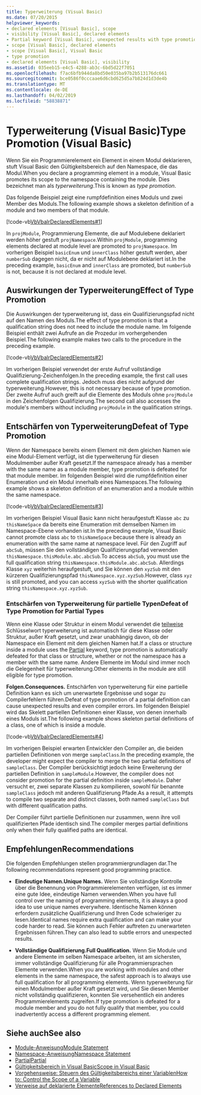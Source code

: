```yaml
---
title: Typerweiterung (Visual Basic)
ms.date: 07/20/2015
helpviewer_keywords:
- declared elements [Visual Basic], scope
- visibility [Visual Basic], declared elements
- Partial keyword [Visual Basic], unexpected results with type promotion
- scope [Visual Basic], declared elements
- scope [Visual Basic], Visual Basic
- type promotion
- declared elements [Visual Basic], visibility
ms.assetid: 035eeb15-e4c5-4288-ab3c-6bd5d22f7051
ms.openlocfilehash: f7ac6bfb944da8bd50e035ba97b2b513176dc661
ms.sourcegitcommit: bce0586f0cccaae6d6cbd625d5a7b824d1d3de4b
ms.translationtype: MT
ms.contentlocale: de-DE
ms.lasthandoff: 04/02/2019
ms.locfileid: "58838871"
---
```

# <a name="type-promotion-visual-basic"></a><span data-ttu-id="7d025-102">Typerweiterung (Visual Basic)</span><span class="sxs-lookup"><span data-stu-id="7d025-102">Type Promotion (Visual Basic)</span></span>
<span data-ttu-id="7d025-103">Wenn Sie ein Programmierelement ein Element in einem Modul deklarieren, stuft Visual Basic den Gültigkeitsbereich auf den Namespace, die das Modul.</span><span class="sxs-lookup"><span data-stu-id="7d025-103">When you declare a programming element in a module, Visual Basic promotes its scope to the namespace containing the module.</span></span> <span data-ttu-id="7d025-104">Dies bezeichnet man als *typerweiterung*.</span><span class="sxs-lookup"><span data-stu-id="7d025-104">This is known as *type promotion*.</span></span>  
  
 <span data-ttu-id="7d025-105">Das folgende Beispiel zeigt eine rumpfdefinition eines Moduls und zwei Member des Moduls.</span><span class="sxs-lookup"><span data-stu-id="7d025-105">The following example shows a skeleton definition of a module and two members of that module.</span></span>  
  
 [!code-vb[VbVbalrDeclaredElements#1](~/samples/snippets/visualbasic/VS_Snippets_VBCSharp/VbVbalrDeclaredElements/VB/Class1.vb#1)]  
  
 <span data-ttu-id="7d025-106">In `projModule`, Programmierung Elemente, die auf Modulebene deklariert werden höher gestuft `projNamespace`.</span><span class="sxs-lookup"><span data-stu-id="7d025-106">Within `projModule`, programming elements declared at module level are promoted to `projNamespace`.</span></span> <span data-ttu-id="7d025-107">Im vorherigen Beispiel `basicEnum` und `innerClass` höher gestuft werden, aber `numberSub` dagegen nicht, da er nicht auf Modulebene deklariert ist.</span><span class="sxs-lookup"><span data-stu-id="7d025-107">In the preceding example, `basicEnum` and `innerClass` are promoted, but `numberSub` is not, because it is not declared at module level.</span></span>  
  
## <a name="effect-of-type-promotion"></a><span data-ttu-id="7d025-108">Auswirkungen der Typerweiterung</span><span class="sxs-lookup"><span data-stu-id="7d025-108">Effect of Type Promotion</span></span>  
 <span data-ttu-id="7d025-109">Die Auswirkungen der typerweiterung ist, dass ein Qualifizierungspfad nicht auf den Namen des Moduls.</span><span class="sxs-lookup"><span data-stu-id="7d025-109">The effect of type promotion is that a qualification string does not need to include the module name.</span></span> <span data-ttu-id="7d025-110">Im folgende Beispiel enthält zwei Aufrufe an die Prozedur im vorhergehenden Beispiel.</span><span class="sxs-lookup"><span data-stu-id="7d025-110">The following example makes two calls to the procedure in the preceding example.</span></span>  
  
 [!code-vb[VbVbalrDeclaredElements#2](~/samples/snippets/visualbasic/VS_Snippets_VBCSharp/VbVbalrDeclaredElements/VB/Class1.vb#2)]  
  
 <span data-ttu-id="7d025-111">Im vorherigen Beispiel verwendet der erste Aufruf vollständige Qualifizierung-Zeichenfolgen.</span><span class="sxs-lookup"><span data-stu-id="7d025-111">In the preceding example, the first call uses complete qualification strings.</span></span> <span data-ttu-id="7d025-112">Jedoch muss dies nicht aufgrund der typerweiterung.</span><span class="sxs-lookup"><span data-stu-id="7d025-112">However, this is not necessary because of type promotion.</span></span> <span data-ttu-id="7d025-113">Der zweite Aufruf auch greift auf die Elemente des Moduls ohne `projModule` in den Zeichenfolgen Qualifizierung.</span><span class="sxs-lookup"><span data-stu-id="7d025-113">The second call also accesses the module's members without including `projModule` in the qualification strings.</span></span>  
  
## <a name="defeat-of-type-promotion"></a><span data-ttu-id="7d025-114">Entschärfen von Typerweiterung</span><span class="sxs-lookup"><span data-stu-id="7d025-114">Defeat of Type Promotion</span></span>  
 <span data-ttu-id="7d025-115">Wenn der Namespace bereits einem Element mit dem gleichen Namen wie eine Modul-Element verfügt, ist die typerweiterung für diesen Modulmember außer Kraft gesetzt.</span><span class="sxs-lookup"><span data-stu-id="7d025-115">If the namespace already has a member with the same name as a module member, type promotion is defeated for that module member.</span></span> <span data-ttu-id="7d025-116">Im folgenden Beispiel wird die rumpfdefinition einer Enumeration und ein Modul innerhalb eines Namespaces.</span><span class="sxs-lookup"><span data-stu-id="7d025-116">The following example shows a skeleton definition of an enumeration and a module within the same namespace.</span></span>  
  
 [!code-vb[VbVbalrDeclaredElements#3](~/samples/snippets/visualbasic/VS_Snippets_VBCSharp/VbVbalrDeclaredElements/VB/Class1.vb#3)]  
  
 <span data-ttu-id="7d025-117">Im vorherigen Beispiel Visual Basic kann nicht heraufgestuft Klasse `abc` zu `thisNameSpace` da bereits eine Enumeration mit demselben Namen im Namespace-Ebene vorhanden ist.</span><span class="sxs-lookup"><span data-stu-id="7d025-117">In the preceding example, Visual Basic cannot promote class `abc` to `thisNameSpace` because there is already an enumeration with the same name at namespace level.</span></span> <span data-ttu-id="7d025-118">Für den Zugriff auf `abcSub`, müssen Sie den vollständigen Qualifizierungspfad verwenden `thisNamespace.thisModule.abc.abcSub`.</span><span class="sxs-lookup"><span data-stu-id="7d025-118">To access `abcSub`, you must use the full qualification string `thisNamespace.thisModule.abc.abcSub`.</span></span> <span data-ttu-id="7d025-119">Allerdings Klasse `xyz` weiterhin heraufgestuft, und Sie können den `xyzSub` mit den kürzeren Qualifizierungspfad `thisNamespace.xyz.xyzSub`.</span><span class="sxs-lookup"><span data-stu-id="7d025-119">However, class `xyz` is still promoted, and you can access `xyzSub` with the shorter qualification string `thisNamespace.xyz.xyzSub`.</span></span>  
  
### <a name="defeat-of-type-promotion-for-partial-types"></a><span data-ttu-id="7d025-120">Entschärfen von Typerweiterung für partielle Typen</span><span class="sxs-lookup"><span data-stu-id="7d025-120">Defeat of Type Promotion for Partial Types</span></span>  
 <span data-ttu-id="7d025-121">Wenn eine Klasse oder Struktur in einem Modul verwendet die [teilweise](../../../../visual-basic/language-reference/modifiers/partial.md) Schlüsselwort typerweiterung ist automatisch für diese Klasse oder Struktur, außer Kraft gesetzt, und zwar unabhängig davon, ob der Namespace ein Element mit dem gleichen Namen hat.</span><span class="sxs-lookup"><span data-stu-id="7d025-121">If a class or structure inside a module uses the [Partial](../../../../visual-basic/language-reference/modifiers/partial.md) keyword, type promotion is automatically defeated for that class or structure, whether or not the namespace has a member with the same name.</span></span> <span data-ttu-id="7d025-122">Andere Elemente im Modul sind immer noch die Gelegenheit für typerweiterung.</span><span class="sxs-lookup"><span data-stu-id="7d025-122">Other elements in the module are still eligible for type promotion.</span></span>  
  
 <span data-ttu-id="7d025-123">**Folgen.**</span><span class="sxs-lookup"><span data-stu-id="7d025-123">**Consequences.**</span></span> <span data-ttu-id="7d025-124">Entschärfen von typerweiterung für eine partielle Definition kann es sich um unerwartete Ergebnisse und sogar zu Compilerfehlern führen.</span><span class="sxs-lookup"><span data-stu-id="7d025-124">Defeat of type promotion of a partial definition can cause unexpected results and even compiler errors.</span></span> <span data-ttu-id="7d025-125">Im folgenden Beispiel wird das Skelett partiellen Definitionen einer Klasse, von denen innerhalb eines Moduls ist.</span><span class="sxs-lookup"><span data-stu-id="7d025-125">The following example shows skeleton partial definitions of a class, one of which is inside a module.</span></span>  
  
 [!code-vb[VbVbalrDeclaredElements#4](~/samples/snippets/visualbasic/VS_Snippets_VBCSharp/VbVbalrDeclaredElements/VB/Class1.vb#4)]  
  
 <span data-ttu-id="7d025-126">Im vorherigen Beispiel erwarten Entwickler den Compiler an, die beiden partiellen Definitionen von merge `sampleClass`.</span><span class="sxs-lookup"><span data-stu-id="7d025-126">In the preceding example, the developer might expect the compiler to merge the two partial definitions of `sampleClass`.</span></span> <span data-ttu-id="7d025-127">Der Compiler berücksichtigt jedoch keine Erweiterung der partiellen Definition in `sampleModule`.</span><span class="sxs-lookup"><span data-stu-id="7d025-127">However, the compiler does not consider promotion for the partial definition inside `sampleModule`.</span></span> <span data-ttu-id="7d025-128">Daher versucht er, zwei separate Klassen zu kompilieren, sowohl für benannte `sampleClass` jedoch mit anderen Qualifizierung Pfade.</span><span class="sxs-lookup"><span data-stu-id="7d025-128">As a result, it attempts to compile two separate and distinct classes, both named `sampleClass` but with different qualification paths.</span></span>  
  
 <span data-ttu-id="7d025-129">Der Compiler führt partielle Definitionen nur zusammen, wenn ihre voll qualifizierten Pfade identisch sind.</span><span class="sxs-lookup"><span data-stu-id="7d025-129">The compiler merges partial definitions only when their fully qualified paths are identical.</span></span>  
  
## <a name="recommendations"></a><span data-ttu-id="7d025-130">Empfehlungen</span><span class="sxs-lookup"><span data-stu-id="7d025-130">Recommendations</span></span>  
 <span data-ttu-id="7d025-131">Die folgenden Empfehlungen stellen programmiergrundlagen dar.</span><span class="sxs-lookup"><span data-stu-id="7d025-131">The following recommendations represent good programming practice.</span></span>  
  
-   <span data-ttu-id="7d025-132">**Eindeutige Namen.**</span><span class="sxs-lookup"><span data-stu-id="7d025-132">**Unique Names.**</span></span> <span data-ttu-id="7d025-133">Wenn Sie vollständige Kontrolle über die Benennung von Programmierelementen verfügen, ist es immer eine gute Idee, eindeutige Namen verwenden.</span><span class="sxs-lookup"><span data-stu-id="7d025-133">When you have full control over the naming of programming elements, it is always a good idea to use unique names everywhere.</span></span> <span data-ttu-id="7d025-134">Identische Namen können erfordern zusätzliche Qualifizierung und Ihren Code schwieriger zu lesen.</span><span class="sxs-lookup"><span data-stu-id="7d025-134">Identical names require extra qualification and can make your code harder to read.</span></span> <span data-ttu-id="7d025-135">Sie können auch Fehler auftreten zu unerwarteten Ergebnissen führen.</span><span class="sxs-lookup"><span data-stu-id="7d025-135">They can also lead to subtle errors and unexpected results.</span></span>  
  
-   <span data-ttu-id="7d025-136">**Vollständige Qualifizierung.**</span><span class="sxs-lookup"><span data-stu-id="7d025-136">**Full Qualification.**</span></span> <span data-ttu-id="7d025-137">Wenn Sie Module und andere Elemente im selben Namespace arbeiten, ist am sichersten, immer vollständige Qualifizierung für alle Programmiersprachen Elemente verwenden.</span><span class="sxs-lookup"><span data-stu-id="7d025-137">When you are working with modules and other elements in the same namespace, the safest approach is to always use full qualification for all programming elements.</span></span> <span data-ttu-id="7d025-138">Wenn typerweiterung für einen Modulmember außer Kraft gesetzt wird, und Sie diesen Member nicht vollständig qualifizieren, konnten Sie versehentlich ein anderes Programmierelements zugreifen.</span><span class="sxs-lookup"><span data-stu-id="7d025-138">If type promotion is defeated for a module member and you do not fully qualify that member, you could inadvertently access a different programming element.</span></span>  
  
## <a name="see-also"></a><span data-ttu-id="7d025-139">Siehe auch</span><span class="sxs-lookup"><span data-stu-id="7d025-139">See also</span></span>

- [<span data-ttu-id="7d025-140">Module-Anweisung</span><span class="sxs-lookup"><span data-stu-id="7d025-140">Module Statement</span></span>](../../../../visual-basic/language-reference/statements/module-statement.md)
- [<span data-ttu-id="7d025-141">Namespace-Anweisung</span><span class="sxs-lookup"><span data-stu-id="7d025-141">Namespace Statement</span></span>](../../../../visual-basic/language-reference/statements/namespace-statement.md)
- [<span data-ttu-id="7d025-142">Partial</span><span class="sxs-lookup"><span data-stu-id="7d025-142">Partial</span></span>](../../../../visual-basic/language-reference/modifiers/partial.md)
- [<span data-ttu-id="7d025-143">Gültigkeitsbereich in Visual Basic</span><span class="sxs-lookup"><span data-stu-id="7d025-143">Scope in Visual Basic</span></span>](../../../../visual-basic/programming-guide/language-features/declared-elements/scope.md)
- [<span data-ttu-id="7d025-144">Vorgehensweise: Steuern des Gültigkeitsbereichs einer Variablen</span><span class="sxs-lookup"><span data-stu-id="7d025-144">How to: Control the Scope of a Variable</span></span>](../../../../visual-basic/programming-guide/language-features/declared-elements/how-to-control-the-scope-of-a-variable.md)
- [<span data-ttu-id="7d025-145">Verweise auf deklarierte Elemente</span><span class="sxs-lookup"><span data-stu-id="7d025-145">References to Declared Elements</span></span>](../../../../visual-basic/programming-guide/language-features/declared-elements/references-to-declared-elements.md)
